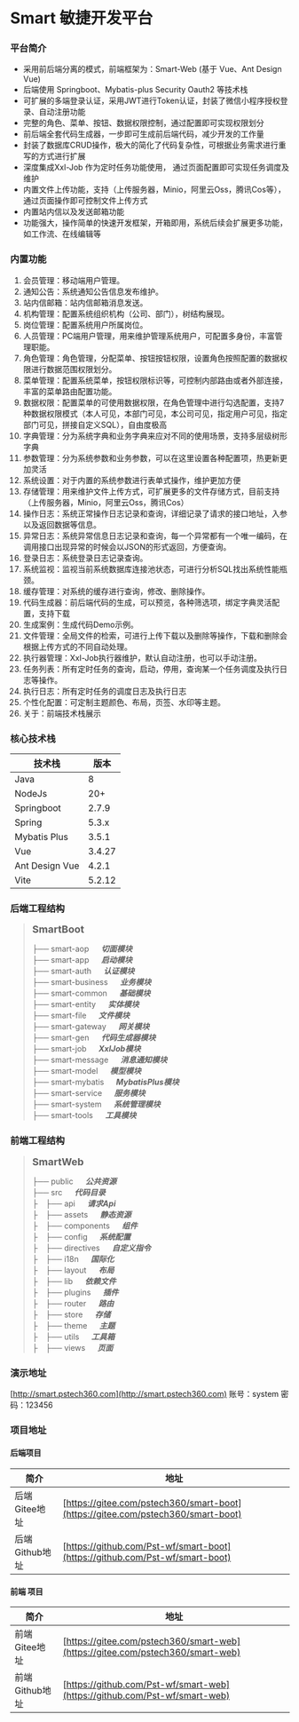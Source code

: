 # Smart 敏捷开发平台
### 平台简介
* 采用前后端分离的模式，前端框架为：Smart-Web (基于 Vue、Ant Design Vue)
* 后端使用 Springboot、Mybatis-plus Security Oauth2 等技术栈
* 可扩展的多端登录认证，采用JWT进行Token认证，封装了微信小程序授权登录、自动注册功能
* 完整的角色、菜单、按钮、数据权限控制，通过配置即可实现权限划分
* 前后端全套代码生成器，一步即可生成前后端代码，减少开发的工作量
* 封装了数据库CRUD操作，极大的简化了代码复杂性，可根据业务需求进行重写的方式进行扩展
* 深度集成Xxl-Job 作为定时任务功能使用， 通过页面配置即可实现任务调度及维护
* 内置文件上传功能，支持（上传服务器，Minio，阿里云Oss，腾讯Cos等），通过页面操作即可控制文件上传方式
* 内置站内信以及发送邮箱功能
* 功能强大，操作简单的快速开发框架，开箱即用，系统后续会扩展更多功能，如工作流、在线编辑等


### 内置功能
1. 会员管理：移动端用户管理。
2. 通知公告：系统通知公告信息发布维护。
3. 站内信邮箱：站内信邮箱消息发送。
4. 机构管理：配置系统组织机构（公司、部门），树结构展现。
5. 岗位管理：配置系统用户所属岗位。
6. 人员管理：PC端用户管理，用来维护管理系统用户，可配置多身份，丰富管理职能。
7. 角色管理：角色管理，分配菜单、按钮按钮权限，设置角色按照配置的数据权限进行数据范围权限划分。
8. 菜单管理：配置系统菜单，按钮权限标识等，可控制内部路由或者外部连接，丰富的菜单路由配置功能。
9. 数据权限：配置菜单的可使用数据权限，在角色管理中进行勾选配置，支持7种数据权限模式（本人可见，本部门可见，本公司可见，指定用户可见，指定部门可见，拼接自定义SQL），自由度极高
10. 字典管理：分为系统字典和业务字典来应对不同的使用场景，支持多层级树形字典
11. 参数管理：分为系统参数和业务参数，可以在这里设置各种配置项，热更新更加灵活
12. 系统设置：对于内置的系统参数进行表单式操作，维护更加方便
13. 存储管理：用来维护文件上传方式，可扩展更多的文件存储方式，目前支持（上传服务器，Minio，阿里云Oss，腾讯Cos）
14. 操作日志：系统正常操作日志记录和查询，详细记录了请求的接口地址，入参以及返回数据等信息。
15. 异常日志：系统异常信息日志记录和查询，每一个异常都有一个唯一编码，在调用接口出现异常的时候会以JSON的形式返回，方便查询。
16. 登录日志：系统登录日志记录查询。
17. 系统监视：监视当前系统数据库连接池状态，可进行分析SQL找出系统性能瓶颈。
18. 缓存管理：对系统的缓存进行查询，修改、删除操作。
19. 代码生成器：前后端代码的生成，可以预览，各种筛选项，绑定字典灵活配置，支持下载
20. 生成案例：生成代码Demo示例。
21. 文件管理：全局文件的检索，可进行上传下载以及删除等操作，下载和删除会根据上传方式的不同自动处理。
22. 执行器管理：Xxl-Job执行器维护，默认自动注册，也可以手动注册。
23. 任务列表：所有定时任务的查询，启动，停用，查询某一个任务调度及执行日志等操作。
24. 执行日志：所有定时任务的调度日志及执行日志
25. 个性化配置：可定制主题颜色、布局，页签、水印等主题。
26. 关于：前端技术栈展示


### 核心技术栈
| 技术栈            | 版本     |
|----------------|--------|
| Java           | 8      |
| NodeJs         | 20+    |
| Springboot     | 2.7.9  |
| Spring         | 5.3.x  |
| Mybatis Plus   | 3.5.1  |
| Vue            | 3.4.27 |
| Ant Design Vue | 4.2.1 |
| Vite           | 5.2.12 |


### 后端工程结构
><font size=4>**SmartBoot**</font>
>
> ├── smart-aop &emsp; _**切面模块**_        
> ├── smart-app &emsp; _**启动模块**_         
> ├── smart-auth &emsp; _**认证模块**_        
> ├── smart-business &emsp; _**业务模块**_         
> ├── smart-common &emsp; _**基础模块**_           
> ├── smart-entity &emsp; _**实体模块**_           
> ├── smart-file &emsp; _**文件模块**_           
> ├── smart-gateway &emsp; _**网关模块**_          
> ├── smart-gen &emsp; _**代码生成器模块**_        
> ├── smart-job &emsp; _**XxlJob模块**_      
> ├── smart-message &emsp; _**消息通知模块**_         
> ├── smart-model &emsp; _**模型模块**_           
> ├── smart-mybatis &emsp; _**MybatisPlus模块**_         
> ├── smart-service &emsp; _**服务模块**_           
> ├── smart-system &emsp; _**系统管理模块**_        
> ├── smart-tools &emsp; _**工具模块**_


### 前端工程结构
><font size=4>**SmartWeb**</font>
>
> ├── public &emsp; _**公共资源**_      
> ├── src &emsp; _**代码目录**_     
> ├&emsp;├── api &emsp; _**请求Api**_      
> ├&emsp;├── assets &emsp; _**静态资源**_    
> ├&emsp;├── components &emsp; _**组件**_         
> ├&emsp;├── config &emsp; _**系统配置**_           
> ├&emsp;├── directives &emsp; _**自定义指令**_            
> ├&emsp;├── i18n &emsp; _**国际化**_            
> ├&emsp;├── layout &emsp; _**布局**_            
> ├&emsp;├── lib &emsp; _**依赖文件**_            
> ├&emsp;├── plugins &emsp; _**插件**_            
> ├&emsp;├── router &emsp; _**路由**_            
> ├&emsp;├── store &emsp; _**存储**_            
> ├&emsp;├── theme &emsp; _**主题**_            
> ├&emsp;├── utils &emsp; _**工具箱**_            
> ├&emsp;├── views &emsp; _**页面**_


### 演示地址
[http://smart.pstech360.com](http://smart.pstech360.com)
账号：system
密码：123456


### 项目地址

#### 后端项目
| 简介          | 地址 |
|-------------|---|
| 后端Gitee地址   | [https://gitee.com/pstech360/smart-boot](https://gitee.com/pstech360/smart-boot) |
| 后端Github地址  | [https://github.com/Pst-wf/smart-boot](https://github.com/Pst-wf/smart-boot) |

#### 前端 项目
| 简介   | 地址 |
|------|---|
| 前端Gitee地址 | [https://gitee.com/pstech360/smart-web](https://gitee.com/pstech360/smart-web) |
| 前端Github地址 | [https://github.com/Pst-wf/smart-web](https://github.com/Pst-wf/smart-web) |
